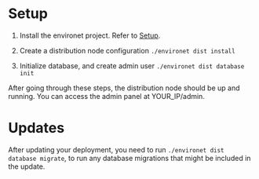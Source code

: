 # Setup

1. Install the environet project. Refer to [Setup](11_setup.md).

2. Create a distribution node configuration
   `./environet dist install`
   
3. Initialize database, and create admin user
   `./environet dist database init`

After going through these steps, the distribution node should be up and running. You can access the admin panel at YOUR_IP/admin.

# Updates

After updating your deployment, you need to run `./environet dist database migrate`, to run any database migrations that might be included in the update.  
